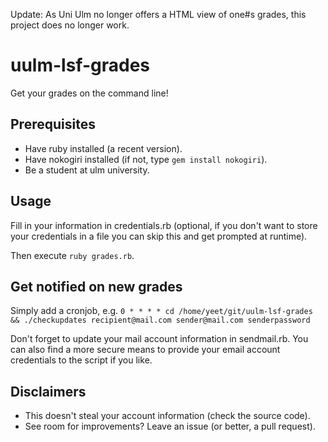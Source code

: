 Update: As Uni Ulm no longer offers a HTML view of one#s grades, this project does no longer work.

# uulm-lsf-grades

Get your grades on the command line!

## Prerequisites

- Have ruby installed (a recent version).
- Have nokogiri installed (if not, type `gem install nokogiri`).
- Be a student at ulm university.

## Usage

Fill in your information in credentials.rb (optional, if you don't want to store your credentials in a file you can skip this and get prompted at runtime).

Then execute `ruby grades.rb`.

## Get notified on new grades

Simply add a cronjob, e.g. `0 * * * * cd /home/yeet/git/uulm-lsf-grades && ./checkupdates recipient@mail.com sender@mail.com senderpassword`

Don't forget to update your mail account information in sendmail.rb. You can also find a more secure means to provide your email account credentials to the script if you like.

## Disclaimers

- This doesn't steal your account information (check the source code).
- See room for improvements? Leave an issue (or better, a pull request).

